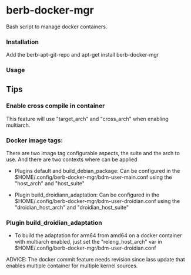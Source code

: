 # berb-docker-mgr
Bash script to manage docker containers.

### Installation
Add the berb-apt-git-repo and apt-get install berb-docker-mgr

### Usage

## Tips

### Enable cross compile in container
This feature will use \"target_arch\" and \"cross_arch\" when enabling multiarch.

### Docker image tags:
There are two image tag configurable aspects, the suite and the arch to use.
And there are two contexts where can be applied

- Plugins default and build_debian_package:
  Can be configured in the \$HOME/.config/berb-docker-mgr/bdm-user-main.conf using the \"host_arch\" and \"host_suite\"
  
- Plugin build_droidiann_adaptation:
  Can be configured in the \$HOME/.config/berb-docker-mgr/bdm-user-droidian.conf using the \"droidian_host_arch\" and \"droidian_host_suite\"


### Plugin build_droidian_adaptation
- To build the adaptation for arm64 from amd64 on a docker container with multiarch enabled, just set the \"releng_host_arch\" var in \$HOME/.config/berb-docker-mgr/bdm-user-droidian.conf


ADVICE: The docker commit feature needs revision since lass update that enables multiple container for multiple kernel sources.

